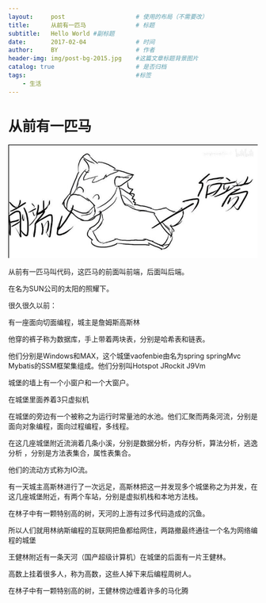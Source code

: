 ```yaml
---
layout:     post   				    # 使用的布局（不需要改）
title:      从前有一匹马				# 标题 
subtitle:   Hello World #副标题
date:       2017-02-04				# 时间
author:     BY 						# 作者
header-img: img/post-bg-2015.jpg	#这篇文章标题背景图片
catalog: true 						# 是否归档
tags:								#标签
    - 生活
---
```



# 从前有一匹马

![](https://github.com/ThanaTos4/thanatos4.github.io/blob/master/img/horse-code.jpg)

从前有一匹马叫代码，这匹马的前面叫前端，后面叫后端。

在名为SUN公司的太阳的照耀下。

很久很久以前：

有一座面向切面编程，城主是詹姆斯高斯林

他穿的裤子称为数据库，手上带着两块表，分别是哈希表和链表。

他们分别是Windows和MAX，这个城堡vaofenbie由名为spring springMvc Mybatis的SSM框架集组成。他们分别叫Hotspot JRockit J9Vm

城堡的墙上有一个小窗户和一个大窗户。

在城堡里面养着3只虚拟机

在城堡的旁边有一个被称之为运行时常量池的水池。他们汇聚而两条河流，分别是面向对象编程，面向过程编程，多线程。

在这几座城堡附近流淌着几条小溪，分别是数据分析，内存分析，算法分析，逃逸分析 ，分别是方法表集合，属性表集合。

他们的流动方式称为IO流。

有一天城主高斯林进行了一次远足，高斯林把这一并发现多个城堡称之为并发，在这几座城堡附近，有两个车站，分别是虚拟机栈和本地方法栈。

在林子中有一颗特别高的树，天河的上游有过多代码造成的沉鱼。

所以人们就用林纳斯编程的互联网把鱼都给网住，两路撤最终通往一个名为网络编程的城堡

王健林附近有一条天河（国产超级计算机）在城堡的后面有一片王健林。

高数上挂着很多人，称为高数，这些人掉下来后编程周树人。

在林子中有一颗特别高的树，王健林傍边缠着许多的马化腾